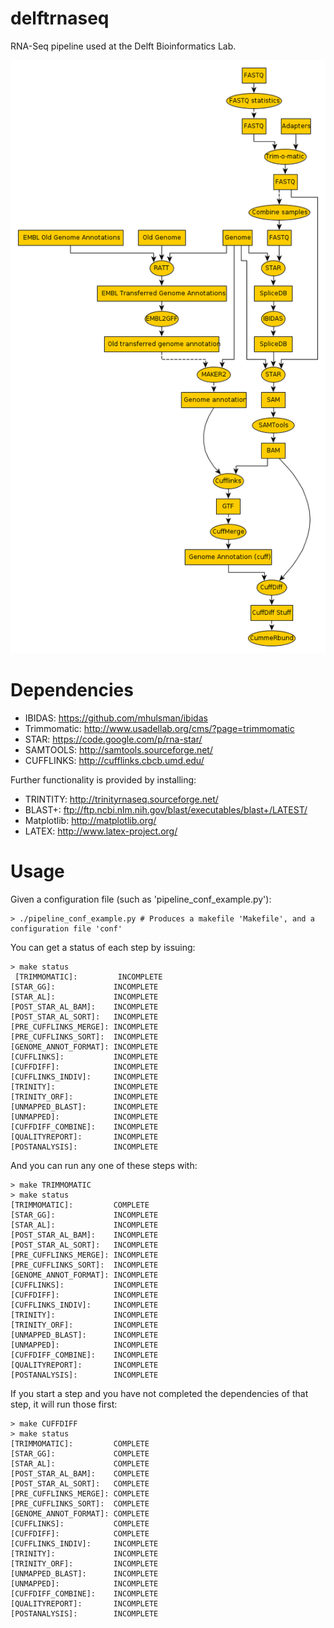 delftrnaseq
===========

RNA-Seq pipeline used at the Delft Bioinformatics Lab.

![An outline of what the pipeline can (or will) be able to produce](/delftrnaseq.png)

Dependencies
=============

  * IBIDAS: https://github.com/mhulsman/ibidas
  * Trimmomatic: http://www.usadellab.org/cms/?page=trimmomatic
  * STAR: https://code.google.com/p/rna-star/
  * SAMTOOLS: http://samtools.sourceforge.net/
  * CUFFLINKS: http://cufflinks.cbcb.umd.edu/

Further functionality is provided by installing:
  * TRINTITY: http://trinityrnaseq.sourceforge.net/
  * BLAST+: ftp://ftp.ncbi.nlm.nih.gov/blast/executables/blast+/LATEST/
  * Matplotlib: http://matplotlib.org/
  * LATEX: http://www.latex-project.org/

Usage
=========

Given a configuration file (such as 'pipeline_conf_example.py'):

```shell
> ./pipeline_conf_example.py # Produces a makefile 'Makefile', and a configuration file 'conf'
```
You can get a status of each step by issuing:
```shell
> make status
 [TRIMMOMATIC]:         INCOMPLETE
[STAR_GG]:             INCOMPLETE
[STAR_AL]:             INCOMPLETE
[POST_STAR_AL_BAM]:    INCOMPLETE
[POST_STAR_AL_SORT]:   INCOMPLETE
[PRE_CUFFLINKS_MERGE]: INCOMPLETE
[PRE_CUFFLINKS_SORT]:  INCOMPLETE
[GENOME_ANNOT_FORMAT]: INCOMPLETE
[CUFFLINKS]:           INCOMPLETE
[CUFFDIFF]:            INCOMPLETE
[CUFFLINKS_INDIV]:     INCOMPLETE
[TRINITY]:             INCOMPLETE
[TRINITY_ORF]:         INCOMPLETE
[UNMAPPED_BLAST]:      INCOMPLETE
[UNMAPPED]:            INCOMPLETE
[CUFFDIFF_COMBINE]:    INCOMPLETE
[QUALITYREPORT]:       INCOMPLETE
[POSTANALYSIS]:        INCOMPLETE
```
And you can run any one of these steps with:
```shel
> make TRIMMOMATIC
> make status
[TRIMMOMATIC]:         COMPLETE
[STAR_GG]:             INCOMPLETE
[STAR_AL]:             INCOMPLETE
[POST_STAR_AL_BAM]:    INCOMPLETE
[POST_STAR_AL_SORT]:   INCOMPLETE
[PRE_CUFFLINKS_MERGE]: INCOMPLETE
[PRE_CUFFLINKS_SORT]:  INCOMPLETE
[GENOME_ANNOT_FORMAT]: INCOMPLETE
[CUFFLINKS]:           INCOMPLETE
[CUFFDIFF]:            INCOMPLETE
[CUFFLINKS_INDIV]:     INCOMPLETE
[TRINITY]:             INCOMPLETE
[TRINITY_ORF]:         INCOMPLETE
[UNMAPPED_BLAST]:      INCOMPLETE
[UNMAPPED]:            INCOMPLETE
[CUFFDIFF_COMBINE]:    INCOMPLETE
[QUALITYREPORT]:       INCOMPLETE
[POSTANALYSIS]:        INCOMPLETE
```

If you start a step and you have not completed the dependencies of that step, it will run those first:
```shell
> make CUFFDIFF
> make status
[TRIMMOMATIC]:         COMPLETE
[STAR_GG]:             COMPLETE
[STAR_AL]:             COMPLETE
[POST_STAR_AL_BAM]:    COMPLETE
[POST_STAR_AL_SORT]:   COMPLETE
[PRE_CUFFLINKS_MERGE]: COMPLETE
[PRE_CUFFLINKS_SORT]:  COMPLETE
[GENOME_ANNOT_FORMAT]: COMPLETE
[CUFFLINKS]:           COMPLETE
[CUFFDIFF]:            COMPLETE
[CUFFLINKS_INDIV]:     INCOMPLETE
[TRINITY]:             INCOMPLETE
[TRINITY_ORF]:         INCOMPLETE
[UNMAPPED_BLAST]:      INCOMPLETE
[UNMAPPED]:            INCOMPLETE
[CUFFDIFF_COMBINE]:    INCOMPLETE
[QUALITYREPORT]:       INCOMPLETE
[POSTANALYSIS]:        INCOMPLETE
```

